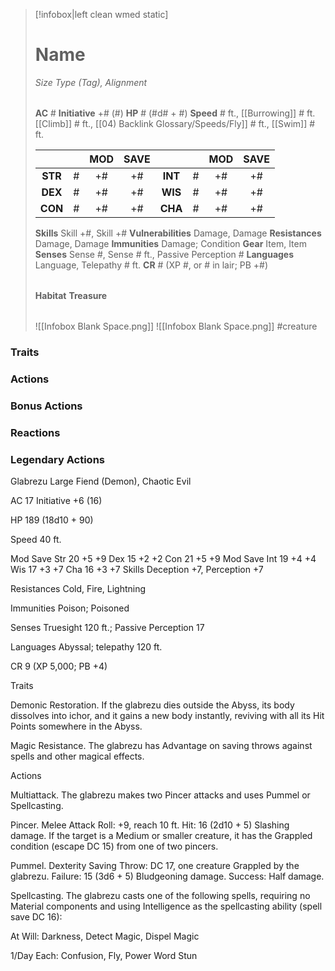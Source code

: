 > [!infobox|left clean wmed static]
> # Name
> *Size Type (Tag), Alignment*
> 
> | |
> | - |
> **AC** # **Initiative** +# (#)
> **HP** # (#d# + #)
> **Speed** # ft., [[Burrowing]] # ft. [[Climb]] # ft., [[04) Backlink Glossary/Speeds/Fly]] # ft., [[Swim]] # ft.
> 
> | | | MOD | SAVE | | | MOD | SAVE |
> | :-: | :-: | :-: | :-: | :-: | :-: | :-: | :-: |
> | **STR** | # | +# | +# | **INT** | # | +# | +# | 
> | **DEX** | # | +# | +# | **WIS** | # | +# | +# |
> | **CON** | # | +# | +# | **CHA** | # | +# | +# |
> **Skills** Skill +#, Skill +#
> **Vulnerabilities** Damage, Damage
> **Resistances** Damage, Damage
> **Immunities** Damage; Condition
> **Gear** Item, Item
> **Senses** Sense #, Sense # ft., Passive Perception #
> **Languages** Language, Telepathy # ft.
> **CR** # (XP #, or # in lair; PB +#)
>
> | |
> | - |
> **Habitat**
> **Treasure**
> 
> | |
> | - |
> ![[Infobox Blank Space.png]]
> ![[Infobox Blank Space.png]]
> #creature 


### Traits
### Actions
### Bonus Actions
### Reactions
### Legendary Actions
Glabrezu
Large Fiend (Demon), Chaotic Evil

AC 17 Initiative +6 (16)

HP 189 (18d10 + 90)

Speed 40 ft.

Mod	Save
Str	20	+5	+9
Dex	15	+2	+2
Con	21	+5	+9
Mod	Save
Int	19	+4	+4
Wis	17	+3	+7
Cha	16	+3	+7
Skills Deception +7, Perception +7

Resistances Cold, Fire, Lightning

Immunities Poison; Poisoned

Senses Truesight 120 ft.; Passive Perception 17

Languages Abyssal; telepathy 120 ft.

CR 9 (XP 5,000; PB +4)

Traits

Demonic Restoration. If the glabrezu dies outside the Abyss, its body dissolves into ichor, and it gains a new body instantly, reviving with all its Hit Points somewhere in the Abyss.

Magic Resistance. The glabrezu has Advantage on saving throws against spells and other magical effects.

Actions

Multiattack. The glabrezu makes two Pincer attacks and uses Pummel or Spellcasting.

Pincer. Melee Attack Roll: +9, reach 10 ft. Hit: 16 (2d10 + 5) Slashing damage. If the target is a Medium or smaller creature, it has the Grappled condition (escape DC 15) from one of two pincers.

Pummel. Dexterity Saving Throw: DC 17, one creature Grappled by the glabrezu. Failure: 15 (3d6 + 5) Bludgeoning damage. Success: Half damage.

Spellcasting. The glabrezu casts one of the following spells, requiring no Material components and using Intelligence as the spellcasting ability (spell save DC 16):

At Will: Darkness, Detect Magic, Dispel Magic

1/Day Each: Confusion, Fly, Power Word Stun